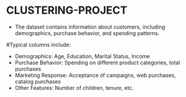 # CLUSTERING-PROJECT
- The dataset contains information about customers, including demographics, purchase behavior, and spending patterns.

#Typical columns include:
- Demographics: Age, Education, Marital Status, Income
- Purchase Behavior: Spending on different product categories, total purchases
- Marketing Response: Acceptance of campaigns, web purchases, catalog purchases
- Other Features: Number of children, tenure, etc.

  
